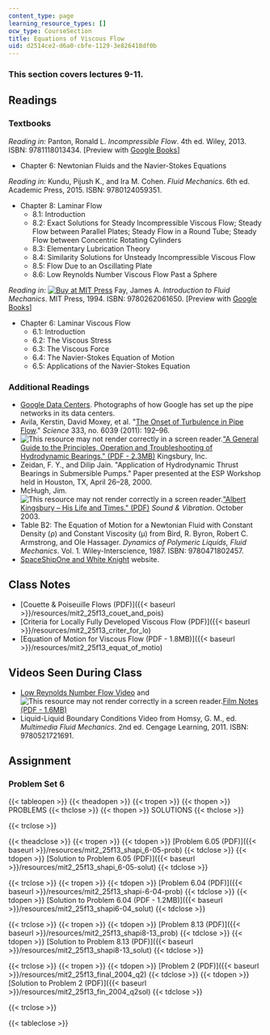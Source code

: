 ```yaml
---
content_type: page
learning_resource_types: []
ocw_type: CourseSection
title: Equations of Viscous Flow
uid: d2514ce2-d6a0-cbfe-1129-3e826418df0b
---
```


### This section covers lectures 9-11.

Readings
--------

### Textbooks

_Reading in:_ Panton, Ronald L. _Incompressible Flow_. 4th ed. Wiley, 2013. ISBN: 9781118013434. \[Preview with [Google Books](http://books.google.com/books?id=sa4eAAAAQBAJ&pg=PAfrontcover)\]

*   Chapter 6: Newtonian Fluids and the Navier-Stokes Equations

_Reading in:_ Kundu, Pijush K., and Ira M. Cohen. _Fluid Mechanics_. 6th ed. Academic Press, 2015. ISBN: 9780124059351.

*   Chapter 8: Laminar Flow
    *   8.1: Introduction
    *   8.2: Exact Solutions for Steady Incompressible Viscous Flow; Steady Flow between Parallel Plates; Steady Flow in a Round Tube; Steady Flow between Concentric Rotating Cylinders
    *   8.3: Elementary Lubrication Theory
    *   8.4: Similarity Solutions for Unsteady Incompressible Viscous Flow
    *   8.5: Flow Due to an Oscillating Plate
    *   8.6: Low Reynolds Number Viscous Flow Past a Sphere

_Reading in:_ [![Buy at MIT
Press](/images/mp_logo.gif)](https://mitpress.mit.edu/9780262061650) Fay, James A. _Introduction to Fluid Mechanics_. MIT Press, 1994. ISBN: 9780262061650. \[Preview with [Google Books](http://books.google.com/books?id=XGVpue4954wC&pg=PAfrontcover)\]

*   Chapter 6: Laminar Viscous Flow
    *   6.1: Introduction
    *   6.2: The Viscous Stress
    *   6.3: The Viscous Force
    *   6.4: The Navier-Stokes Equation of Motion
    *   6.5: Applications of the Navier-Stokes Equation

### Additional Readings

*   [Google Data Centers](http://www.google.com/about/datacenters/gallery/#/). Photographs of how Google has set up the pipe networks in its data centers.
*   Avila, Kerstin, David Moxey, et al. "[The Onset of Turbulence in Pipe Flow](http://dx.doi.org/10.1126/science.1203223)." _Science_ 333, no. 6039 (2011): 192–96.
*   ![This resource may not render correctly in a screen reader.](/images/inacessible.gif)["A General Guide to the Principles, Operation and Troubleshooting of Hydrodynamic Bearings." (PDF - 2.3MB)](http://www.kingsbury.com/pdf/universe_brochure.pdf) Kingsbury, Inc.
*   Zeidan, F. Y., and Dilip Jain. "Application of Hydrodynamic Thrust Bearings in Submersible Pumps." Paper presented at the ESP Workshop held in Houston, TX, April 26–28, 2000.
*   McHugh, Jim. ![This resource may not render correctly in a screen reader.](/images/inacessible.gif)["Albert Kingsbury – His Life and Times." (PDF)](http://www.massengineers.com/Documents/albert_kingsbury.pdf) _Sound & Vibration_. October 2003.
*   Table B2: The Equation of Motion for a Newtonian Fluid with Constant Density (ρ) and Constant Viscosity (μ) from Bird, R. Byron, Robert C. Armstrong, and Ole Hassager. _Dynamics of Polymeric Liquids, Fluid Mechanics_. Vol. 1. Wiley-Interscience, 1987. ISBN: 9780471802457.
*   [SpaceShipOne and White Knight](https://airandspace.si.edu/multimedia-gallery/spaceshipone-and-white-knightnasm-9a03260jpg) website.

Class Notes
-----------

*   [Couette & Poiseuille Flows (PDF)]({{< baseurl >}}/resources/mit2_25f13_couet_and_pois)
*   [Criteria for Locally Fully Developed Viscous Flow (PDF)]({{< baseurl >}}/resources/mit2_25f13_criter_for_lo)
*   [Equation of Motion for Viscous Flow (PDF - 1.8MB)]({{< baseurl >}}/resources/mit2_25f13_equat_of_motio)

Videos Seen During Class
------------------------

*   [Low Reynolds Number Flow Video](https://youtu.be/51-6QCJTAjU) and ![This resource may not render correctly in a screen reader.](/images/inacessible.gif)[Film Notes (PDF - 1.6MB)](http://web.mit.edu/hml/ncfmf/07LRNF.pdf)
*   Liquid-Liquid Boundary Conditions Video from Homsy, G. M., ed. _Multimedia Fluid Mechanics_. 2nd ed. Cengage Learning, 2011. ISBN: 9780521721691.

Assignment
----------

### Problem Set 6

{{< tableopen >}}
{{< theadopen >}}
{{< tropen >}}
{{< thopen >}}
PROBLEMS
{{< thclose >}}
{{< thopen >}}
SOLUTIONS
{{< thclose >}}

{{< trclose >}}

{{< theadclose >}}
{{< tropen >}}
{{< tdopen >}}
[Problem 6.05 (PDF)]({{< baseurl >}}/resources/mit2_25f13_shapi_6-05-prob)
{{< tdclose >}}
{{< tdopen >}}
[Solution to Problem 6.05 (PDF)]({{< baseurl >}}/resources/mit2_25f13_shapi_6-05-solut)
{{< tdclose >}}

{{< trclose >}}
{{< tropen >}}
{{< tdopen >}}
[Problem 6.04 (PDF)]({{< baseurl >}}/resources/mit2_25f13_shapi-6-04-prob)
{{< tdclose >}}
{{< tdopen >}}
[Solution to Problem 6.04 (PDF - 1.2MB)]({{< baseurl >}}/resources/mit2_25f13_shapi6-04_solut)
{{< tdclose >}}

{{< trclose >}}
{{< tropen >}}
{{< tdopen >}}
[Problem 8.13 (PDF)]({{< baseurl >}}/resources/mit2_25f13_shapi8-13_prob)
{{< tdclose >}}
{{< tdopen >}}
[Solution to Problem 8.13 (PDF)]({{< baseurl >}}/resources/mit2_25f13_shapi8-13_solut)
{{< tdclose >}}

{{< trclose >}}
{{< tropen >}}
{{< tdopen >}}
[Problem 2 (PDF)]({{< baseurl >}}/resources/mit2_25f13_final_2004_q2)
{{< tdclose >}}
{{< tdopen >}}
[Solution to Problem 2 (PDF)]({{< baseurl >}}/resources/mit2_25f13_fin_2004_q2sol)
{{< tdclose >}}

{{< trclose >}}

{{< tableclose >}}